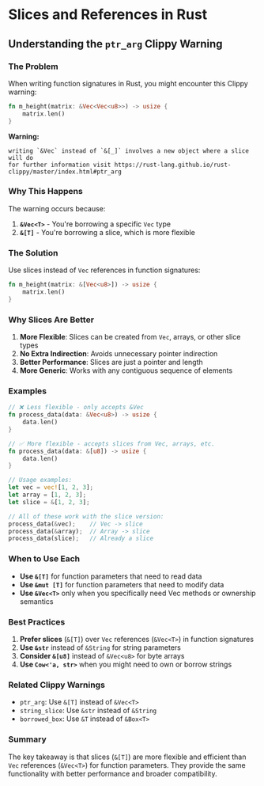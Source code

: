 # Slices and References in Rust

## Understanding the `ptr_arg` Clippy Warning

### The Problem

When writing function signatures in Rust, you might encounter this Clippy warning:

```rust
fn m_height(matrix: &Vec<Vec<u8>>) -> usize {
    matrix.len()
}
```

**Warning:**
```
writing `&Vec` instead of `&[_]` involves a new object where a slice will do
for further information visit https://rust-lang.github.io/rust-clippy/master/index.html#ptr_arg
```

### Why This Happens

The warning occurs because:

1. **`&Vec<T>`** - You're borrowing a specific `Vec` type
2. **`&[T]`** - You're borrowing a slice, which is more flexible

### The Solution

Use slices instead of `Vec` references in function signatures:

```rust
fn m_height(matrix: &[Vec<u8>]) -> usize {
    matrix.len()
}
```

### Why Slices Are Better

1. **More Flexible**: Slices can be created from `Vec`, arrays, or other slice types
2. **No Extra Indirection**: Avoids unnecessary pointer indirection
3. **Better Performance**: Slices are just a pointer and length
4. **More Generic**: Works with any contiguous sequence of elements

### Examples

```rust
// ❌ Less flexible - only accepts &Vec
fn process_data(data: &Vec<u8>) -> usize {
    data.len()
}

// ✅ More flexible - accepts slices from Vec, arrays, etc.
fn process_data(data: &[u8]) -> usize {
    data.len()
}

// Usage examples:
let vec = vec![1, 2, 3];
let array = [1, 2, 3];
let slice = &[1, 2, 3];

// All of these work with the slice version:
process_data(&vec);    // Vec -> slice
process_data(&array);  // Array -> slice  
process_data(slice);   // Already a slice
```

### When to Use Each

- **Use `&[T]`** for function parameters that need to read data
- **Use `&mut [T]`** for function parameters that need to modify data
- **Use `&Vec<T>`** only when you specifically need Vec methods or ownership semantics

### Best Practices

1. **Prefer slices** (`&[T]`) over `Vec` references (`&Vec<T>`) in function signatures
2. **Use `&str`** instead of `&String` for string parameters
3. **Consider `&[u8]`** instead of `&Vec<u8>` for byte arrays
4. **Use `Cow<'a, str>`** when you might need to own or borrow strings

### Related Clippy Warnings

- `ptr_arg`: Use `&[T]` instead of `&Vec<T>`
- `string_slice`: Use `&str` instead of `&String`
- `borrowed_box`: Use `&T` instead of `&Box<T>`

### Summary

The key takeaway is that slices (`&[T]`) are more flexible and efficient than `Vec` references (`&Vec<T>`) for function parameters. They provide the same functionality with better performance and broader compatibility. 
